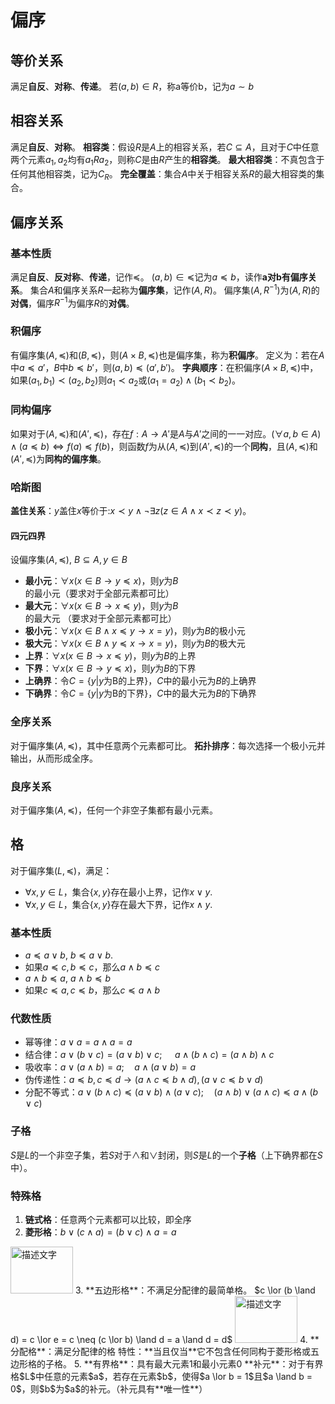 # **偏序**

## **等价关系**
满足**自反**、**对称**、**传递**。
若$(a, b) \in R$，称a等价b，记为$a \sim b$

## **相容关系**
满足**自反**、**对称**。
**相容类**：假设$R$是$A$上的相容关系，若$C \subseteq A$，且对于$C$中任意两个元素$a_1, a_2$均有$a_1 R a_2$，则称$C$是由$R$产生的**相容类**。
**最大相容类**：不真包含于任何其他相容类，记为$C_R$。
**完全覆盖**：集合$A$中关于相容关系$R$的最大相容类的集合。

## **偏序关系**
### **基本性质**
满足**自反**、**反对称**、**传递**，记作$\preccurlyeq$。
$(a, b) \in \preccurlyeq$记为$a \preccurlyeq b$，读作**a对b有偏序关系**。
集合$A$和偏序关系$R$一起称为**偏序集**，记作$(A, R)$。
偏序集$(A, R^{-1})$为$(A, R)$的**对偶**，偏序$R^{-1}$为偏序$R$的**对偶**。

### **积偏序**
有偏序集$(A, \preccurlyeq)$和$(B, \preccurlyeq)$，则$(A \times B, \preccurlyeq)$也是偏序集，称为**积偏序**。
定义为：若在$A$中$a \preccurlyeq a'$，$B$中$b \preccurlyeq b'$，则$(a, b) \preccurlyeq (a', b')$。
**字典顺序**：在积偏序$(A \times B, \preccurlyeq)$中，如果$(a_1, b_1) \prec (a_2, b_2)$则$a_1 \prec a_2$或$(a_1 = a_2) \land (b_1 \prec b_2)$。

### **同构偏序**
如果对于$(A, \preccurlyeq)$和$(A', \preccurlyeq)$，存在$f:A \rightarrow A'$是$A$与$A'$之间的一一对应。$(\forall a, b \in A) \land (a \preccurlyeq b) \Leftrightarrow f(a) \preccurlyeq f(b)$，则函数$f$为从$(A, \preccurlyeq)$到$(A',\preccurlyeq)$的一个**同构**，且$(A, \preccurlyeq)$和$(A', \preccurlyeq)$为**同构的偏序集**。

### **哈斯图**
**盖住关系**：$y$盖住$x$等价于:$x \prec y \land \lnot \exists z (z \in A \land x \prec z \prec y)$。
#### **四元四界**
设偏序集$(A, \preccurlyeq)$, $B \subseteq A, y \in B$
- **最小元**：$\forall x (x \in B \rightarrow y \preccurlyeq x)$，则$y$为$B$的最小元（要求对于全部元素都可比）
- **最大元**：$\forall x (x \in B \rightarrow x \preccurlyeq y)$，则$y$为$B$的最大元 （要求对于全部元素都可比）
- **极小元**：$\forall x(x \in B \land x \preccurlyeq y \rightarrow x = y)$，则$y$为$B$的极小元
- **极大元**：$\forall x(x \in B \land y \preccurlyeq x \rightarrow x = y)$，则$y$为$B$的极大元
- **上界**：$\forall x(x \in B \rightarrow x \preccurlyeq y)$，则$y$为$B$的上界
- **下界**：$\forall x(x \in B \rightarrow y \preccurlyeq x)$，则$y$为$B$的下界
- **上确界**：令$C = \{y | y \text{为B的上界}\}$，$C$中的最小元为$B$的上确界
- **下确界**：令$C = \{y | y \text{为B的下界}\}$，$C$中的最大元为$B$的下确界

### **全序关系**
对于偏序集$(A, \preccurlyeq)$，其中任意两个元素都可比。
**拓扑排序**：每次选择一个极小元并输出，从而形成全序。

### **良序关系**
对于偏序集$(A, \preccurlyeq)$，任何一个非空子集都有最小元素。

## **格**
对于偏序集$(L, \preccurlyeq)$，满足：
- $\forall x, y \in L$，集合$\{x, y\}$存在最小上界，记作$x \lor y$.
- $\forall x, y \in L$，集合$\{x, y\}$存在最大下界，记作$x \land y$.

### **基本性质**
- $a \preccurlyeq a \lor b$, $b \preccurlyeq a \lor b$.
- 如果$a \preccurlyeq c, b\preccurlyeq c$，那么$a \land b \preccurlyeq c$
- $a \land b \preccurlyeq a$, $a \land b \preccurlyeq b$
- 如果$c \preccurlyeq a, c \preccurlyeq b$，那么$c \preccurlyeq a \land b$

### **代数性质**
- 幂等律：$a \lor a = a \land a = a$
- 结合律：$a \lor (b \lor c) = (a \lor b) \lor c$;$\quad$ $a \land (b \land c) = (a \land b) \land c$
- 吸收率：$a \lor (a \land b) = a$;$\quad$$a \land (a \lor b) = a$
- 伪传递性：$a \preccurlyeq b, c \preccurlyeq d \rightarrow (a \land c \preccurlyeq b \land d), (a \lor c \preccurlyeq b \lor d)$
- 分配不等式：$a \lor (b \land c) \preccurlyeq (a \lor b) \land (a \lor c)$;$\quad$$(a \land b) \lor (a \land c) \preccurlyeq a \land (b \lor c)$

### **子格**
$S$是$L$的一个非空子集，若$S$对于$\land$和$\lor$封闭，则$S$是$L$的一个**子格**（上下确界都在$S$中）。

### **特殊格**
1. **链式格**：任意两个元素都可以比较，即全序
2. **菱形格**：$b \lor (c \land a) = (b \lor c) \land a = a$
<img src="./8d5a0adad5f70735fcd75fe0ba377c8.jpg" alt="描述文字" width="100" height="75" />
3. **五边形格**：不满足分配律的最简单格。
$c \lor (b \land d) = c \lor e = c \neq (c \lor b) \land d = a \land d = d$
   <img src="./e38b8fd11baee429f63f20bdc50bc93.jpg" alt="描述文字" width="100" height="75" />
4. **分配格**：满足分配律的格
    特性：**当且仅当**它不包含任何同构于菱形格或五边形格的子格。
5. **有界格**：具有最大元素1和最小元素0
   **补元**：对于有界格$L$中任意的元素$a$，若存在元素$b$，使得$a \lor b = 1$且$a \land b = 0$，则$b$为$a$的补元。（补元具有**唯一性**）